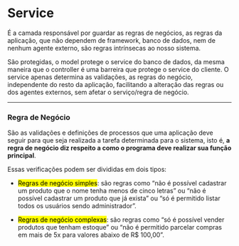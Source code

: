 # Service

É a camada responsável por guardar as regras de negócios, as regras da aplicação, que não dependem de framework, banco de dados, nem de nenhum agente externo, são regras intrínsecas ao nosso sistema.

São protegidas, o model protege o service do banco de dados, da mesma maneira que o controller é uma barreira que protege o service do cliente. O service apenas determina as validações, as regras do negócio, independente do resto da aplicação, facilitando a alteração das regras ou dos agentes externos, sem afetar o serviço/regra de negócio.

---

### Regra de Negócio

São as validações e definições de processos que uma aplicação deve seguir para que seja realizada a tarefa determinada para o sistema, isto é, **a regra de negócio diz respeito a como o programa deve realizar sua função principal**.

 Essas verificações podem ser divididas em dois tipos:

- <mark>Regras de negócio simples</mark>: são regras como “não é possível cadastrar um produto que o nome tenha menos de cinco letras” ou “não é possível cadastrar um produto que já exista” ou “só é permitido listar todos os usuários sendo administrador”.

- <mark>Regras de negócio complexas</mark>: são regras como “só é possível vender produtos que tenham estoque” ou “não é permitido parcelar compras em mais de 5x para valores abaixo de R$ 100,00”.